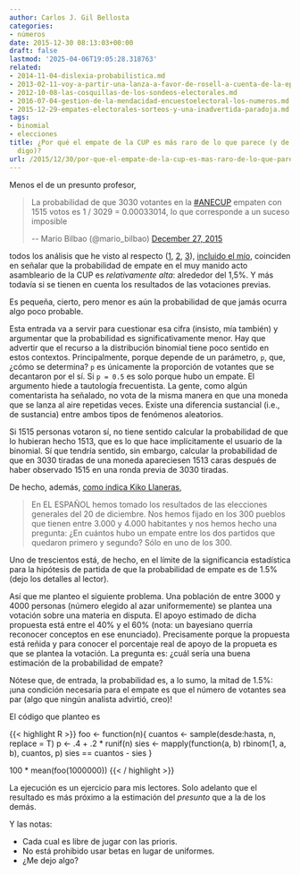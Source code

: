 ```yaml
---
author: Carlos J. Gil Bellosta
categories:
- números
date: 2015-12-30 08:13:03+00:00
draft: false
lastmod: '2025-04-06T19:05:28.318763'
related:
- 2014-11-04-dislexia-probabilistica.md
- 2013-02-11-voy-a-partir-una-lanza-a-favor-de-rosell-a-cuenta-de-la-epa.md
- 2012-10-08-las-cosquillas-de-los-sondeos-electorales.md
- 2016-07-04-gestion-de-la-mendacidad-encuestoelectoral-los-numeros.md
- 2015-12-29-empates-electorales-sorteos-y-una-inadvertida-paradoja.md
tags:
- binomial
- elecciones
title: ¿Por qué el empate de la CUP es más raro de lo que parece (y de lo que yo mismo
  digo)?
url: /2015/12/30/por-que-el-empate-de-la-cup-es-mas-raro-de-lo-que-parece-y-de-lo-que-yo-mismo-digo/
---
```


Menos el de un presunto profesor,

>La probabilidad de que 3030 votantes en la [#ANECUP](https://twitter.com/hashtag/ANECUP?src=hash) empaten con 1515 votos es 1 / 3029 = 0.00033014, lo que corresponde a un suceso imposible
>
> -- Mario Bilbao (@mario_bilbao) [December 27, 2015](https://twitter.com/mario_bilbao/status/681206256175083520)

todos los análisis que he visto al respecto ([1](http://www.elespanol.com/espana/20151228/90241027_0.html), [2](https://gallir.wordpress.com/2015/12/28/las-probabilidades-del-empate-de-la-cup/), [3](http://www.eldiario.es/piedrasdepapel/probable-empate-Asamblea-CUP_6_467263286.html)), [incluido el mío](https://datanalytics.com/2015/12/29/empates-electorales-sorteos-y-una-inadvertida-paradoja/), coinciden en señalar que la probabilidad de empate en el muy manido acto asambleario de la CUP es _relativamente alta_: alrededor del 1,5%. Y más todavía si se tienen en cuenta los resultados de las votaciones previas.

Es pequeña, cierto, pero menor es aún la probabilidad de que jamás ocurra algo poco probable.

Esta entrada va a servir para cuestionar esa cifra (insisto, mía también) y argumentar que la probabilidad es significativamente menor. Hay que advertir que el recurso a la distribución binomial tiene poco sentido en estos contextos. Principalmente, porque depende de un parámetro, `p`, que, ¿cómo se determina? `p` es únicamente la proporción de votantes que se decantaron por el sí. Si `p = 0.5` es solo porque hubo un empate. El argumento hiede a tautología frecuentista. La gente, como algún comentarista ha señalado, no vota de la misma manera en que una moneda que se lanza al aire repetidas veces. Existe una diferencia sustancial (i.e., de sustancia) entre ambos tipos de fenómenos aleatorios.

Si 1515 personas votaron sí, no tiene sentido calcular la probabilidad de que lo hubieran hecho 1513, que es lo que hace implícitamente el usuario de la binomial. Sí que tendría sentido, sin embargo, calcular la probabilidad de que en 3030 tiradas de una moneda apareciesen 1513 caras después de haber observado 1515 en una ronda previa de 3030 tiradas.

De hecho, además, [como indica Kiko Llaneras](http://www.elespanol.com/espana/20151228/90241027_0.html),

>En EL ESPAÑOL hemos tomado los resultados de las elecciones generales del 20 de diciembre. Nos hemos fijado en los 300 pueblos que tienen entre 3.000 y 4.000 habitantes y nos hemos hecho una pregunta: ¿En cuántos hubo un empate entre los dos partidos que quedaron primero y segundo? Sólo en uno de los 300.

Uno de trescientos está, de hecho, en el límite de la significancia estadística para la hipótesis de partida de que la probabilidad de empate es de 1.5% (dejo los detalles al lector).

Así que me planteo el siguiente problema. Una población de entre 3000 y 4000 personas (número elegido al azar uniformemente) se plantea una votación sobre una materia en disputa. El apoyo estimado de dicha propuesta está entre el 40% y el 60% (nota: un bayesiano querría reconocer conceptos en ese enunciado). Precisamente porque la propuesta está reñida y para conocer el porcentaje real de apoyo de la propueta es que se plantea la votación. La pregunta es: ¿cuál sería una buena estimación de la probabilidad de empate?

Nótese que, de entrada, la probabilidad es, a lo sumo, la mitad de 1.5%: ¡una condición necesaria para el empate es que el número de votantes sea par (algo que ningún analista advirtió, creo)!

El código que planteo es

{{< highlight R >}}
foo <- function(n){
  cuantos <- sample(desde:hasta, n, replace = T)
  p <- .4 + .2 * runif(n)
  sies <- mapply(function(a, b)
    rbinom(1, a, b), cuantos, p)
  sies == cuantos - sies
}

100 * mean(foo(1000000))
{{< / highlight >}}

La ejecución es un ejercicio para mis lectores. Solo adelanto que el resultado es más próximo a la estimación del _presunto_ que a la de los demás.

Y las notas:

* Cada cual es libre de jugar con las prioris.
* No está prohibido usar betas en lugar de uniformes.
* ¿Me dejo algo?